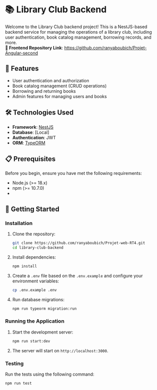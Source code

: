 # 📚 Library Club Backend

Welcome to the Library Club backend project! This is a NestJS-based backend service for managing the operations of a library club, including user authentication, book catalog management, borrowing records, and more. <br>
**🔗 Frontend Repository Link**: https://github.com/ranyaboubich/Projet-Angular-second

## 🚀 Features

- User authentication and authorization
- Book catalog management (CRUD operations)
- Borrowing and returning books
- Admin features for managing users and books

## 🛠️ Technologies Used

- **Framework**: [NestJS](https://nestjs.com/)
- **Database**: [Local]
- **Authentication**: JWT
- **ORM**: [TypeORM](https://typeorm.io/)

## 📋 Prerequisites

Before you begin, ensure you have met the following requirements:

- Node.js (>= 18.x)
- npm (>= 10.7.0)
- 
## 🏁 Getting Started

### Installation

1. Clone the repository:
    ```bash
    git clone https://github.com/ranyaboubich/Projet-web-RT4.git
    cd library-club-backend
    ```

2. Install dependencies:
    ```bash
    npm install
    ```

3. Create a `.env` file based on the `.env.example` and configure your environment variables:
    ```bash
    cp .env.example .env
    ```

2. Run database migrations:
    ```bash
    npm run typeorm migration:run
    ```

### Running the Application

1. Start the development server:
    ```bash
    npm run start:dev
    ```

2. The server will start on `http://localhost:3000`.

### Testing

Run the tests using the following command:
```bash
npm run test
